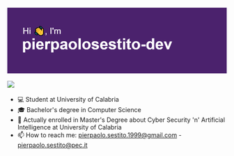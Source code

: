 <p align="center">
<img src="https://github.com/pierpaolosestito-dev/pierpaolosestito-dev/blob/main/header2.png"/>
</p>

![](https://komarev.com/ghpvc/?username=pierpaolosestito-dev&color=blueviolet)

- 💻 Student at University of Calabria 
- 🎓 Bachelor's degree in Computer Science 
- 🦠 Actually enrolled in Master's Degree about Cyber Security 'n' Artificial Intelligence  at University of Calabria  
- 📫 How to reach me: pierpaolo.sestito.1999@gmail.com - pierpaolo.sestito@pec.it


